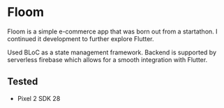 # Floom

Floom is a simple e-commerce app that was born out from a startathon. I continued it development to further explore Flutter.

Used BLoC as a state management framework. Backend is supported by serverless firebase which allows for a smooth integration with Flutter.


## Tested
- Pixel 2 SDK 28
